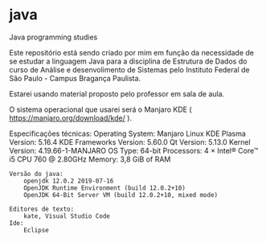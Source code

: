 # java
Java programming studies

Este repositório está sendo criado por mim em função da necessidade de se estudar a linguagem Java para a disciplina de Estrutura de Dados do curso de Análise e desenvolimento de Sistemas pelo Instituto Federal de São Paulo - Campus Bragança Paulista.

Estarei usando material proposto pelo professor em sala de aula.

O sistema operacional que usarei será o Manjaro KDE ( https://manjaro.org/download/kde/ ).

Especificações técnicas:
    Operating System: 
        Manjaro Linux 
    KDE Plasma Version: 
        5.16.4
    KDE Frameworks Version: 
        5.60.0
    Qt Version: 
        5.13.0
    Kernel Version: 
        4.19.66-1-MANJARO
    OS Type: 
        64-bit
    Processors: 
        4 × Intel® Core™ i5 CPU 760 @ 2.80GHz
    Memory: 
        3,8 GiB of RAM
        
    Versão do java:    
        openjdk 12.0.2 2019-07-16
        OpenJDK Runtime Environment (build 12.0.2+10)
        OpenJDK 64-Bit Server VM (build 12.0.2+10, mixed mode)
        
    Editores de texto:
        kate, Visual Studio Code
    Ide:
        Eclipse






